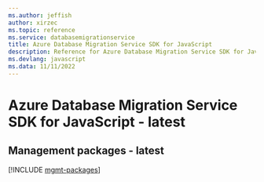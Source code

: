 ```yaml
---
ms.author: jeffish
author: xirzec
ms.topic: reference
ms.service: databasemigrationservice
title: Azure Database Migration Service SDK for JavaScript
description: Reference for Azure Database Migration Service SDK for JavaScript
ms.devlang: javascript
ms.data: 11/11/2022
---
```

# Azure Database Migration Service SDK for JavaScript - latest

## Management packages - latest
[!INCLUDE [mgmt-packages](database-migration-service-mgmt-index.md)]
